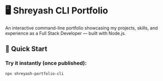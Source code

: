 # 🖥️ Shreyash CLI Portfolio

An interactive command-line portfolio showcasing my projects, skills, and experience as a Full Stack Developer — built with Node.js.

## 🚀 Quick Start

### Try it instantly (once published):
```bash
npx shreyash-portfolio-cli
